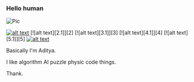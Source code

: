 ### Hello human

![Pic](https://media.discordapp.net/attachments/518455361808891904/749706944511738058/banner.png?width=1090&height=194)
<!-- Please don't remove this: Grab your social icons from https://github.com/carlsednaoui/gitsocial -->

<!-- display the social media buttons in your README -->

[![alt text][1.1]][1]
[![alt text][2.1]][2]
[![alt text][3.1]][3]
[![alt text][4.1]][4]
[![alt text][5.1]][5]
[![alt text][6.1]][6]


<!-- links to social media icons -->
<!-- no need to change these -->

<!-- icons with padding -->

[1.1]: http://i.imgur.com/tXSoThF.png (twitter icon with padding)
[6.1]: http://i.imgur.com/0o48UoR.png (github icon with padding)

<!-- icons without padding -->

[1.2]: http://i.imgur.com/wWzX9uB.png (twitter icon without padding)
[6.2]: http://i.imgur.com/9I6NRUm.png (github icon without padding)


<!-- links to your social media accounts -->
<!-- update these accordingly -->

[1]: http://www.twitter.com/adityakhannaadk
[6]: http://www.github.com/adityakhannaadk

<!-- Please don't remove this: Grab your social icons from https://github.com/carlsednaoui/gitsocial -->

Basically I'm Aditya. 

I like algorithm AI puzzle physic code things. 

Thank.


